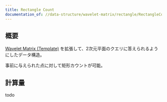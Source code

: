 ```yaml
---
title: Rectangle Count
documentation_of: //data-structure/wavelet-matrix/rectangle/RectangleCount.hpp
---
```


## 概要

[Wavelet Matrix (Template)](../WaveletMatrixTemplate.hpp) を拡張して、2次元平面のクエリに答えられるようにしたデータ構造。

事前に与えられた点に対して矩形カウントが可能。

## 計算量
todo